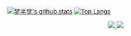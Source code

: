 [![梦半觉's github stats](https://github-readme-stats.wasabeef.vercel.app/api?username=CodePoem&show_icons=true&line_height=21&show_icons=true)](https://github.com/anuraghazra/github-readme-stats)
[![Top Langs](https://github-readme-stats.wasabeef.vercel.app/api/top-langs/?username=CodePoem&show_icons=true&layout=compact)](https://github.com/anuraghazra/github-readme-stats)

<p align="center">
  <a href="https://CodePoem.github.io/">
    <img src="https://img.shields.io/badge/-My blog-brightness.svg" />
  </a>
  <a href="https://github.com/CodePoem">
    <img src="https://komarev.com/ghpvc/?username=CodePoem&color=ff69b4&label=Views" />
  </a>  
</p>
